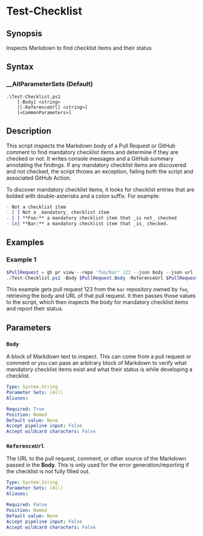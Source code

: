 # Test-Checklist

## Synopsis

Inspects Markdown to find checklist items and their status

## Syntax

### __AllParameterSets (Default)

```syntax
.\Test-Checklist.ps1
    [-Body] <string>
    [[-ReferenceUrl] <string>]
    [<CommonParameters>]
```

## Description

This script inspects the Markdown body of a Pull Request or GitHub comment to find mandatory
checklist items and determine if they are checked or not. It writes console messages and a GitHub
summary annotating the findings. If any mandatory checklist items are discovered and not checked,
the script throws an exception, failing both the script and associated GitHub Action.

To discover mandatory checklist items, it looks for checklist entries that are bolded with
double-asterisks and a colon suffix. For example:

```markdown
- Not a checklist item
- [ ] Not a _mandatory_ checklist item
- [ ] **Foo:** a mandatory checklist item that _is not_ checked
- [x] **Bar:** a mandatory checklist item that _is_ checked.
```

## Examples

### Example 1

```powershell
$PullRequest = gh pr view --repo 'foo/bar' 123 --json body --json url | ConvertFrom-Json
./Test-Checklist.ps1 -Body $PullRequest.Body -ReferenceUrl $PullRequest.Url
```

This example gets pull request 123 from the `bar` repository owned by `foo`, retrieving the body and
URL of that pull request. It then passes those values to the script, which then inspects the body
for mandatory checklist items and report their status.

## Parameters

### `Body`

A block of Markdown text to inspect. This can come from a pull request or comment or you can pass an
arbitrary block of Markdown to verify what mandatory checklist items exist and what their status is
while developing a checklist.

```yaml
Type: System.String
Parameter Sets: (All)
Aliases:

Required: True
Position: Named
Default value: None
Accept pipeline input: False
Accept wildcard characters: False
```

### `ReferenceUrl`

The URL to the pull request, comment, or other source of the Markdown passed in the **Body**. This
is only used for the error generation/reporting if the checklist is not fully filled out.

```yaml
Type: System.String
Parameter Sets: (All)
Aliases:

Required: False
Position: Named
Default value: None
Accept pipeline input: False
Accept wildcard characters: False
```
